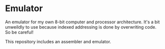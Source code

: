# Emulator
An emulator for my own 8-bit computer and processor architecture. It's a bit unweildly to use because indexed addressing is done by overwriting code. So be careful!

This repository includes an assembler and emulator.